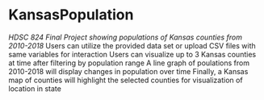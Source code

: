 # KansasPopulation
*HDSC 824 Final Project showing populations of Kansas counties from 2010-2018*
Users can utilize the provided data set or upload CSV files with same variables for interaction
Users can visualize up to 3 Kansas counties at time after filtering by population range
A line graph of poulations from 2010-2018 will display changes in population over time
Finally, a Kansas map of counties will highlight the selected counties for visualization of location in state
